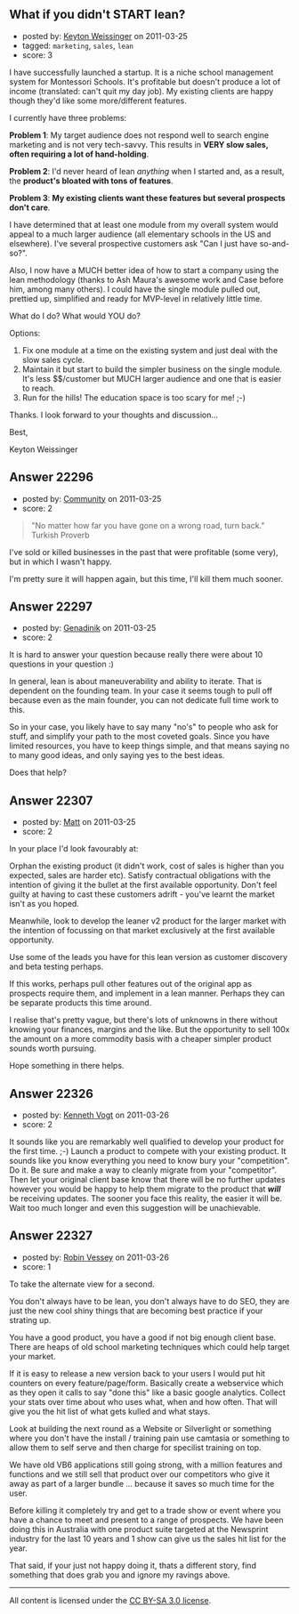 ## What if you didn't START lean?

- posted by: [Keyton Weissinger](https://stackexchange.com/users/-1/8928-keyton-weissinger) on 2011-03-25
- tagged: `marketing`, `sales`, `lean`
- score: 3

I have successfully launched a startup. It is a niche school management system for Montessori Schools. It's profitable but doesn't produce a lot of income (translated: can't quit my day job). My existing clients are happy though they'd like some more/different features.

I currently have three problems: 

**Problem 1**: My target audience does not respond well to search engine marketing and is not very tech-savvy. This results in **VERY slow sales, often requiring a lot of hand-holding**.

**Problem 2**: I'd never heard of lean *anything* when I started and, as a result, the **product's bloated with tons of features**.

**Problem 3**: **My existing clients want these features but several prospects don't care**.

I have determined that at least one module from my overall system would appeal to a much larger audience (all elementary schools in the US and elsewhere). I've several prospective customers ask "Can I just have so-and-so?". 

Also, I now have a MUCH better idea of how to start a company using the lean methodology (thanks to Ash Maura's awesome work and Case before him, among many others). I could have the single module pulled out, prettied up, simplified and ready for MVP-level in relatively little time.

What do I do? What would YOU do?

Options:

 1. Fix one module at a time on the existing system and just deal with the slow sales cycle.
 2. Maintain it but start to build the simpler business on the single module. It's less $$/customer but MUCH larger audience and one that is easier to reach.
 3. Run for the hills! The education space is too scary for me! ;-)

Thanks. I look forward to your thoughts and discussion...

Best,

Keyton Weissinger


## Answer 22296

- posted by: [Community](https://stackexchange.com/users/-1/-1-community) on 2011-03-25
- score: 2

> "No matter how far you have gone on a wrong road, turn back." Turkish Proverb

I've sold or killed businesses in the past that were profitable (some very), but in which I wasn't happy.

I'm pretty sure it will happen again, but this time, I'll kill them much sooner.




## Answer 22297

- posted by: [Genadinik](https://stackexchange.com/users/-1/8929-genadinik) on 2011-03-25
- score: 2

It is hard to answer your question because really there were about 10 questions in your question :)

In general, lean is about maneuverability and ability to iterate.  That is dependent on the founding team.  In your case it seems tough to pull off because even as the main founder, you can not dedicate full time work to this.

So in your case, you likely have to say many "no's" to people who ask for stuff, and simplify your path to the most coveted goals. Since you have limited resources, you have to keep things simple, and that means saying no to many good ideas, and only saying yes to the best ideas.

Does that help? 


## Answer 22307

- posted by: [Matt](https://stackexchange.com/users/-1/8784-matt) on 2011-03-25
- score: 2

In your place I'd look favourably at:

Orphan the existing product (it didn't work, cost of sales is higher than you expected, sales are harder etc).  Satisfy contractual obligations with the intention of giving it the bullet at the first available opportunity.  Don't feel guilty at having to cast these customers adrift - you've learnt the market isn't as you hoped.

Meanwhile, look to develop the leaner v2 product for the larger market with the intention of focussing on that market exclusively at the first available opportunity.

Use some of the leads you have for this lean version as customer discovery and beta testing perhaps.

If this works, perhaps pull other features out of the original app as prospects require them, and implement in a lean manner.  Perhaps they can be separate products this time around.

I realise that's pretty vague, but there's lots of unknowns in there without knowing your finances, margins and the like.  But the opportunity to sell 100x the amount on a more commodity basis with a cheaper simpler product sounds worth pursuing.

Hope something in there helps.


## Answer 22326

- posted by: [Kenneth Vogt](https://stackexchange.com/users/-1/6736-kenneth-vogt) on 2011-03-26
- score: 2

It sounds like you are remarkably well qualified to develop your product for the first time. ;-) Launch a product to compete with your existing product. It sounds like you know everything you need to know bury your "competition". Do it. Be sure and make a way to cleanly migrate from your "competitor". Then let your original client base know that there will be no further updates however you would be happy to help them migrate to the product that ***will*** be receiving updates. The sooner you face this reality, the easier it will be. Wait too much longer and even this suggestion will be unachievable.


## Answer 22327

- posted by: [Robin Vessey](https://stackexchange.com/users/-1/984-robin-vessey) on 2011-03-26
- score: 1

To take the alternate view for a second.

You don't always have to be lean, you don't always have to do SEO, they are just the new cool shiny things that are becoming best practice if your strating up.

You have a good product, you have a good if not big enough client base. There are heaps of old school marketing techniques which could help target your market.

If it is easy to release a new version back to your users I would put hit counters on every feature/page/form. Basically create a webservice which as they open it calls to say "done this" like a basic google analytics. Collect your stats over time about who uses what, when and how often. That will give you the hit list of what gets kulled and what stays. 

Look at building the next round as a Website or Silverlight or something where you don't have the install / training pain use camtasia or something to allow them to self serve and then charge for specilist training on top.

We have old VB6 applications still going strong, with a million features and functions and we still sell that product over our competitors who give it away as part of a larger bundle ... because it saves so much time for the user.

Before killing it completely try and get to a trade show or event where you have a chance to meet and present to a range of prospects. We have been doing this in Australia with one product suite targeted at the Newsprint industry for the last 10 years and 1 show can give us the sales hit list for the year.

That said, if your just not happy doing it, thats a different story, find something that does grab you and ignore my ravings above.



---

All content is licensed under the [CC BY-SA 3.0 license](https://creativecommons.org/licenses/by-sa/3.0/).
